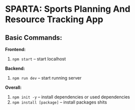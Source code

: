 # SPARTA: Sports Planning And Resource Tracking App

## Basic Commands:

**Frontend:**  
1. `npm start` – start localhost  

**Backend:**  
1. `npm run dev` – start running server  

**Overall:**  
1. `npm init -y` – install dependencies or used dependencies 
2. `npm install [package]` – install packages shits
